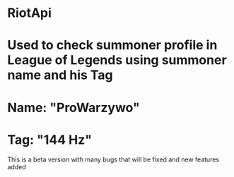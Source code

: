 # RiotApi

# Used to check summoner profile in League of Legends using summoner name and his Tag  
# Name: "ProWarzywo"
# Tag: "144 Hz"

This is a beta version with many bugs that will be fixed and new features added

